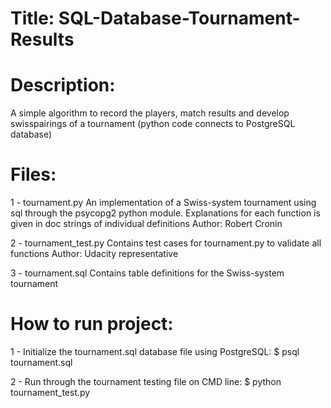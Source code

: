 # Title: SQL-Database-Tournament-Results
# Description:
A simple algorithm to record the players, match results and develop swisspairings of a tournament (python code connects to PostgreSQL database)

# Files:
1 - tournament.py
    An implementation of a Swiss-system tournament using sql through the psycopg2 python module. Explanations for each function is given in doc strings of individual definitions
    Author: Robert Cronin

2 - tournament_test.py
    Contains test cases for tournament.py to validate all functions
    Author: Udacity representative

3 - tournament.sql
    Contains table definitions for the Swiss-system tournament

# How to run project:
1 - Initialize the tournament.sql database file using PostgreSQL:
    $ psql tournament.sql

2 - Run through the tournament testing file on CMD line:
    $ python tournament_test.py
